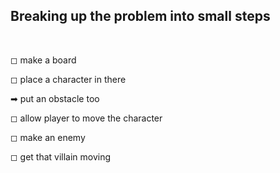 ## Breaking up the problem into small steps

<br />

◻ make a board

◻ place a character in there

➡ put an obstacle too

◻ allow player to move the character

◻ make an enemy

◻ get that villain moving
